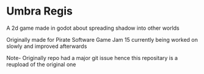 # Umbra Regis
 A 2d game made in godot about spreading shadow into other worlds
 
 Originally made for Pirate Software Game Jam 15 currently being worked on slowly and improved afterwards

Note- Originally repo had a major git issue hence this repositary is a reupload of the original one
